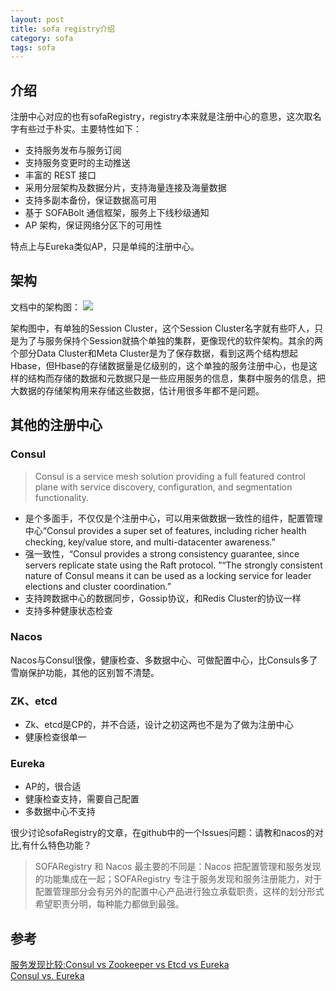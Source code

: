 ```yaml
---
layout: post
title: sofa registry介绍
category: sofa
tags: sofa
---
```


## 介绍
注册中心对应的也有sofaRegistry，registry本来就是注册中心的意思，这次取名字有些过于朴实。主要特性如下：

- 支持服务发布与服务订阅
- 支持服务变更时的主动推送
- 丰富的 REST 接口
- 采用分层架构及数据分片，支持海量连接及海量数据
- 支持多副本备份，保证数据高可用
- 基于 SOFABolt 通信框架，服务上下线秒级通知
- AP 架构，保证网络分区下的可用性

特点上与Eureka类似AP，只是单纯的注册中心。

## 架构

文档中的架构图：
![](https://gw.alipayobjects.com/zos/basement_prod/a9b69b25-836f-4bbe-a32c-ec6148084f93.svg)

架构图中，有单独的Session Cluster，这个Session Cluster名字就有些吓人，只是为了与服务保持个Session就搞个单独的集群，更像现代的软件架构。其余的两个部分Data Cluster和Meta Cluster是为了保存数据，看到这两个结构想起Hbase，但Hbase的存储数据量是亿级别的，这个单独的服务注册中心，也是这样的结构而存储的数据和元数据只是一些应用服务的信息，集群中服务的信息，把大数据的存储架构用来存储这些数据，估计用很多年都不是问题。

## 其他的注册中心
### Consul 
> Consul is a service mesh solution providing a full featured control plane with service discovery, configuration, and segmentation functionality. 

- 是个多面手，不仅仅是个注册中心，可以用来做数据一致性的组件，配置管理中心“Consul provides a super set of features, including richer health checking, key/value store, and multi-datacenter awareness.”
- 强一致性，“Consul provides a strong consistency guarantee, since servers replicate state using the Raft protocol. ”“The strongly consistent nature of Consul means it can be used as a locking service for leader elections and cluster coordination.”
- 支持跨数据中心的数据同步，Gossip协议，和Redis Cluster的协议一样
- 支持多种健康状态检查

### Nacos
Nacos与Consul很像，健康检查、多数据中心、可做配置中心，比Consuls多了雪崩保护功能，其他的区别暂不清楚。

### ZK、etcd
- Zk、etcd是CP的，并不合适，设计之初这两也不是为了做为注册中心
- 健康检查很单一

### Eureka
- AP的，很合适
- 健康检查支持，需要自己配置
- 多数据中心不支持

很少讨论sofaRegistry的文章，在github中的一个Issues问题：请教和nacos的对比,有什么特色功能？

> SOFARegistry 和 Nacos 最主要的不同是：Nacos 把配置管理和服务发现的功能集成在一起；SOFARegistry 专注于服务发现和服务注册能力，对于配置管理部分会有另外的配置中心产品进行独立承载职责，这样的划分形式希望职责分明，每种能力都做到最强。

## 参考  
[服务发现比较:Consul vs Zookeeper vs Etcd vs Eureka](https://developer.aliyun.com/article/759139)  
[Consul vs. Eureka](https://www.consul.io/intro/vs/eureka)




